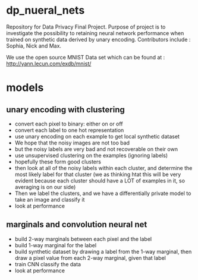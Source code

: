 # dp_nueral_nets
Repository for Data Privacy Final Project. Purpose of project is to investigate the 
possibility to retaining neural network performance when trained on synthetic data 
derived by unary encoding. Contributors include : Sophia, Nick and Max. 


We use the open source MNIST Data set which can be found at : http://yann.lecun.com/exdb/mnist/


# models
## unary encoding with clustering
- convert each pixel to binary: either on or off
- convert each label to one hot representation
- use unary encoding on each example to get local synthetic dataset
- We hope that the noisy images are not too bad
- but the noisy labels are very bad and not recoverable on their own
- use unsupervised clustering on the examples (ignoring labels)
- hopefully these form good clusters
- then look at all of the noisy labels within each cluster, and determine the most likely label for that cluster (we as thinking htat this will be very evident because each cluster should have a LOT of examples in it, so averaging is on our side)
- Then we label the clusters, and we have a differentially private model to take an image and classify it
- look at performance

## marginals and convolution neural net
- build 2-way marginals between each pixel and the label
- build 1-way marginal for the label
- build synthetic dataset by drawing a label from the 1-way marginal, then draw a pixel value from each 2-way marginal, given that label
- train CNN classify the data
- look at performance
